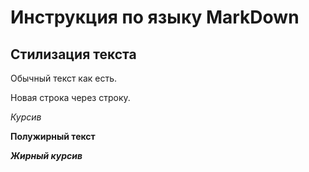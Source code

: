 # Инструкция по языку MarkDown

## Стилизация текста

Обычный текст как есть.

Новая строка через строку.

*Курсив*

**Полужирный текст**

***Жирный курсив***